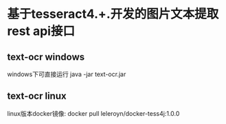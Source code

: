 # 基于tesseract4.+.开发的图片文本提取rest api接口
## text-ocr windows
 windows下可直接运行 java -jar text-ocr.jar
## text-ocr linux
linux版本docker镜像:  docker pull leleroyn/docker-tess4j:1.0.0
